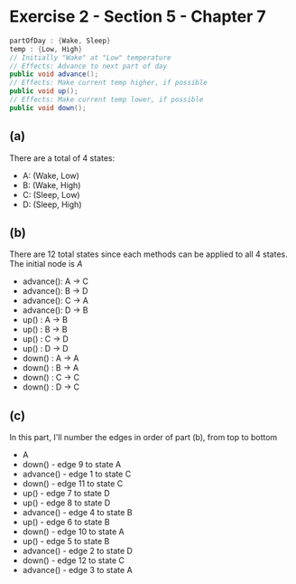 # Exercise 2 - Section 5 - Chapter 7

```java
partOfDay : {Wake, Sleep}
temp : {Low, High}
// Initially "Wake" at "Low" temperature
// Effects: Advance to next part of day
public void advance();
// Effects: Make current temp higher, if possible
public void up();
// Effects: Make current temp lower, if possible
public void down();
```

## (a)
There are a total of 4 states:
- A: (Wake, Low)  
- B: (Wake, High)  
- C: (Sleep, Low)  
- D: (Sleep, High)

## (b) 
There are 12 total states since each methods can be applied to all 4 states. The initial node is *A*
- advance(): A -> C
- advance(): B -> D
- advance(): C -> A
- advance(): D -> B
- up() : A -> B
- up() : B -> B
- up() : C -> D
- up() : D -> D
- down() : A -> A
- down() : B -> A
- down() : C -> C
- down() : D -> C

## (c)
In this part, I'll number the edges in order of part (b), from top to bottom
- A
- down() - edge 9 to state A
- advance() - edge 1 to state C
- down() - edge 11 to state C
- up() - edge 7 to state D
- up() - edge 8 to state D
- advance() - edge 4 to state B
- up() - edge 6 to state B
- down() - edge 10 to state A
- up() - edge 5 to state B
- advance() - edge 2 to state D
- down() - edge 12 to state C
- advance() - edge 3 to state A